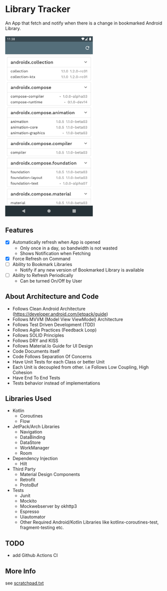 # Library Tracker
An App that fetch and notify when there is a change in bookmarked Android Library.
<br />
<br />
<img src="Library-Tracker.png" alt="App Screenshot" width="280">

## Features
- [X] Automatically refresh when App is opened
  - Only once in a day, so bandwidth is not wasted
  - Shows Notification when Fetching
- [X] Force Refresh on Command
- [ ] Ability to Bookmark Libraries
  - Notify if any new version of Bookmarked Library is available
- [ ] Ability to Refresh Periodically
  - Can be turned On/Off by User

## About Architecture and Code
* Follows Clean Android Architecture (https://developer.android.com/jetpack/guide)
* Follows MVVM (Model View ViewModel) Architecture
* Follows Test Driven Development (TDD)
* Follows Agile Practices (Feedback Loop)
* Follows SOLID Principles
* Follows DRY and KISS
* Follows Material.Io Guide for UI Design
* Code Documents itself
* Code Follows Separation Of Concerns
* Have Unit Tests for each Class or better Unit
* Each Unit is decoupled from other. i.e Follows Low Coupling, High Cohesion
* Have End To End Tests
* Tests behavior instead of implementations

## Libraries Used
* Kotlin
  - Coroutines
  - Flow
* JetPack/Arch Libraries
  - Navigation
  - DataBinding
  - DataStore
  - WorkManager
  - Room
* Dependency Injection 
  - Hilt
* Third Party
  - Material Design Components
  - Retrofit
  - ProtoBuf
* Tests
  - Junit
  - Mockito
  - Mockwebserver by okhttp3
  - Espresso
  - Uiautomator
  - Other Required Android/Kotlin Libraries like kotlinx-coroutines-test, fragment-testing etc.

## TODO
* add Github Actions CI

## More Info
see [scratchpad.txt](scratchpad.txt)
